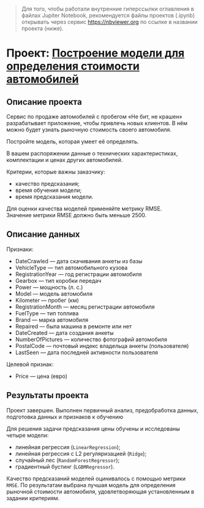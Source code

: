 > Для того, чтобы работали внутренние гиперссылки оглавления в файлах Jupiter Notebook, рекомендуется файлы проектов (.ipynb) открывать через сервис https://nbviewer.org по ссылке в названии проекта (ниже).

# Проект: [Построение модели для определения стоимости автомобилей](https://nbviewer.org/github/yazon315/YandexPracticumProjects/blob/main/Project_11/project_11.ipynb)

## Описание проекта

Сервис по продаже автомобилей с пробегом «Не бит, не крашен» разрабатывает приложение, чтобы привлечь новых клиентов. В нём можно будет узнать рыночную стоимость своего автомобиля.

Постройте модель, которая умеет её определять.

В вашем распоряжении данные о технических характеристиках, комплектации и ценах других автомобилей.

Критерии, которые важны заказчику:
- качество предсказания;
- время обучения модели;
- время предсказания модели.

Для оценки качества моделей применяйте метрику RMSE.  
Значение метрики RMSE должно быть меньше 2500.

## Описание данных

Признаки:
- DateCrawled — дата скачивания анкеты из базы
- VehicleType — тип автомобильного кузова
- RegistrationYear — год регистрации автомобиля
- Gearbox — тип коробки передач
- Power — мощность (л. с.)
- Model — модель автомобиля
- Kilometer — пробег (км)
- RegistrationMonth — месяц регистрации автомобиля
- FuelType — тип топлива
- Brand — марка автомобиля
- Repaired — была машина в ремонте или нет
- DateCreated — дата создания анкеты
- NumberOfPictures — количество фотографий автомобиля
- PostalCode — почтовый индекс владельца анкеты (пользователя)
- LastSeen — дата последней активности пользователя

Целевой признак:
- Price — цена (евро)

## Результаты проекта

Проект завершен. Выполнен первичный анализ, предобработка данных, подготовка данных и признаков к обучению

Для решения задачи предсказания цены обучены и исследованы четыре модели:
- линейная регрессия (`LinearRegression`);
- линейная регрессия с L2 регуляризацией (`Ridge`);
- случайный лес (`RandomForestRegressor`);
- градиентный бустинг (`LGBMRegressor`).

Качество предсказаний моделей оцинивалось с помощью метрики `RMSE`. По результатам выбрана лучшая модель для определения рыночной стоимости автомобиля, удовлетворяющая установленным в задании критериям.
